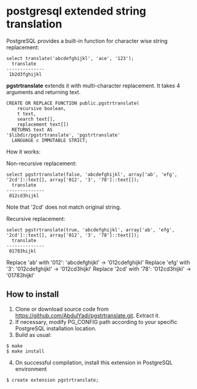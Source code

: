 # postgresql extended string translation
PostgreSQL provides a built-in function for character wise string replacement:
~~~
select translate('abcdefghijkl', 'ace', '123');
  translate   
--------------
 1b2d3fghijkl
~~~

<b>pgstrtranslate</b> extends it with multi-character replacement. It takes 4 arguments and returning text.
~~~
CREATE OR REPLACE FUNCTION public.pgstrtranslate(
    recursive boolean,
    t text,
    search text[],
    replacement text[])
  RETURNS text AS
'$libdir/pgstrtranslate', 'pgstrtranslate'
  LANGUAGE c IMMUTABLE STRICT;
~~~

How it works:

Non-recursive replacement:
~~~
select pgstrtranslate(false, 'abcdefghijkl', array['ab', 'efg', '2cd']::text[], array['012', '3', '78']::text[]);
  translate   
--------------
 012cd3hijkl
~~~
Note that '2cd' does not match original string.

Recursive replacement:
~~~
select pgstrtranslate(true, 'abcdefghijkl', array['ab', 'efg', '2cd']::text[], array['012', '3', '78']::text[]);
  translate   
--------------
 01783hijkl
~~~
Replace 'ab' with '012': 'abcdefghijkl' -> '012cdefghijkl'
Replace 'efg' with '3': '012cdefghijkl' -> '012cd3hijkl'
Replace '2cd' with '78': '012cd3hijkl' -> '01783hijkl'

## How to install
1. Clone or download source code from https://github.com/AbdulYadi/pgstrtranslate.git. Extract it.
2. If necessary, modify PG_CONFIG path according to your specific PostgreSQL installation location.
3. Build as usual:
~~~
$ make
$ make install
~~~
4. On successful compilation, install this extension in PostgreSQL environment
~~~
$ create extension pgstrtranslate;
~~~
